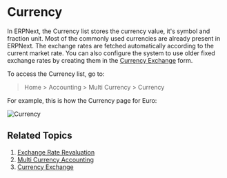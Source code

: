 <!-- add-breadcrumbs -->
# Currency

In ERPNext, the Currency list stores the currency value, it's symbol and fraction unit. Most of the commonly used currencies are already present in ERPNext. The exchange rates are fetched automatically according to the current market rate. You can also configure the system to use older fixed exchange rates by creating them in the [Currency Exchange](/docs/v13/user/manual/en/accounts/currency-exchange) form.

To access the Currency list, go to:
> Home > Accounting > Multi Currency > Currency

For example, this is how the Currency page for Euro:

![Currency](/docs/v13/assets/img/accounts/currency.png)

## Related Topics
1. [Exchange Rate Revaluation](/docs/v13/user/manual/en/accounts/exchange-rate-revaluation)
1. [Multi Currency Accounting](/docs/v13/user/manual/en/accounts/multi-currency-accounting)
1. [Currency Exchange](/docs/v13/user/manual/en/accounts/currency-exchange)